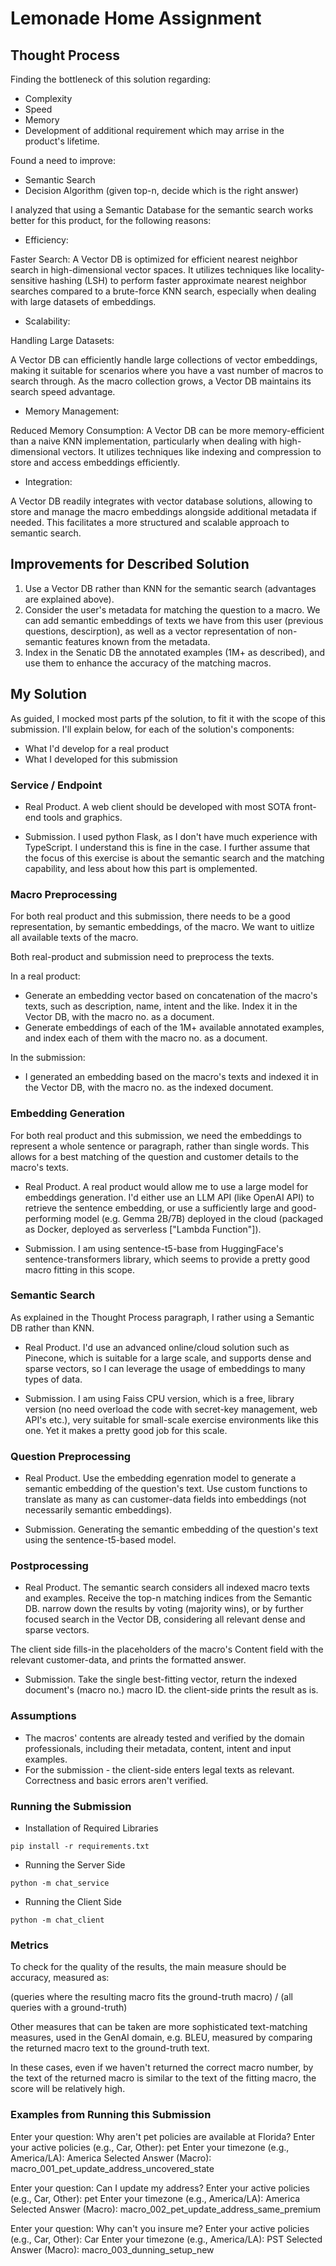 # Lemonade Home Assignment 

## Thought Process
Finding the bottleneck of this solution regarding:
- Complexity 
- Speed
- Memory
- Development of additional requirement which may arrise in the product's lifetime.
  
Found a need to improve:
- Semantic Search
- Decision Algorithm (given top-n, decide which is the right answer)

I analyzed that using a Semantic Database for the semantic search works better for this product, for the following reasons:

- Efficiency:

Faster Search: A Vector DB is optimized for efficient nearest neighbor search in high-dimensional vector spaces. It utilizes techniques like locality-sensitive hashing (LSH) to perform faster approximate nearest neighbor searches compared to a brute-force KNN search, especially when dealing with large datasets of embeddings.
   
- Scalability:

Handling Large Datasets: 
		
A Vector DB can efficiently handle large collections of vector embeddings, making it suitable for scenarios where you have a vast number of macros to search through. As the macro collection grows, a Vector DB maintains its search speed advantage.

- Memory Management:

Reduced Memory Consumption: A Vector DB can be more memory-efficient than a naive KNN implementation, particularly when dealing with high-dimensional vectors. It utilizes techniques like indexing and compression to store and access embeddings efficiently.
			
- Integration:

A Vector DB readily integrates with vector database solutions, allowing to store and manage the macro embeddings alongside additional metadata if needed. This facilitates a more structured and scalable approach to semantic search.	

## Improvements for Described Solution

1. Use a Vector DB rather than KNN for the semantic search (advantages are explained above).
2. Consider the user's metadata for matching the question to a macro. We can add semantic embeddings of texts we have from this user (previous questions, descirption), as well as a vector representation of non-semantic features known from the metadata.
3. Index in the Senatic DB the annotated examples (1M+ as described), and use them to enhance the accuracy of the matching macros. 

## My Solution

As guided, I mocked most parts pf the solution, to fit it with the scope of this submission. I'll explain below, for each of the solution's components:
- What I'd develop for a real product
- What I developed for this submission

### Service / Endpoint
- Real Product. A web client should be developed with most SOTA front-end tools and graphics.

- Submission. I used python Flask, as I don't have much experience with TypeScript. I understand this is fine in the case. I further assume that the focus of this exercise is about the semantic search and the matching capability, and less about how this part is omplemented. 

### Macro Preprocessing

For both real product and this submission, there needs to be a good representation, by semantic embeddings, of the macro. We want to uitlize all available texts of the macro.

Both real-product and submission need to preprocess the texts.

In a real product:
- Generate an embedding vector based on concatenation of the macro's texts, such as description, name, intent and the like. Index it in the Vector DB, with the macro no. as a document. 
- Generate embeddings of each of the 1M+ available annotated examples, and index each of them with the macro no. as a document.

In the submission:
- I generated an embedding based on the macro's texts and indexed it in the Vector DB, with the macro no. as the indexed document. 

### Embedding Generation

For both real product and this submission, we need the embeddings to represent a whole sentence or paragraph, rather than single words. This allows for a best matching of the question and customer details to the macro's texts.

- Real Product. 
A real product would allow me to use a large model for embeddings generation. I'd either use an LLM API (like OpenAI API) to retrieve the sentence embedding, or use a sufficiently large and good-performing model (e.g. Gemma 2B/7B) deployed in the cloud (packaged as Docker, deployed as serverless ["Lambda Function"]).

- Submission.
I am using sentence-t5-base from HuggingFace's sentence-transformers library, which seems to provide a pretty good macro fitting in this scope. 

### Semantic Search

As explained in the Thought Process paragraph, I rather using a Semantic DB rather than KNN. 

- Real Product.
I'd use an advanced online/cloud solution such as Pinecone, which is suitable for a large scale, and supports dense and sparse vectors, so I can leverage the usage of embeddings to many types of data. 

- Submission.
I am using Faiss CPU version, which is a free, library version (no need overload the code with secret-key management, web API's etc.), very suitable for small-scale exercise environments like this one. Yet it makes a pretty good job for this scale. 

### Question Preprocessing

- Real Product.
Use the embedding egenration model to generate a semantic embedding of the question's text. Use custom functions to translate as many as can customer-data fields into embeddings (not necessarily semantic embeddings). 

- Submission.
Generating the semantic embedding of the question's text using the sentence-t5-based model. 

### Postprocessing

- Real Product.
The semantic search considers all indexed macro texts and examples. Receive the top-n matching indices from the Semantic DB. narrow down the results by voting (majority wins), or by further focused search in the Vector DB, considering all relevant dense and sparse vectors. 

The client side fills-in the placeholders of the macro's Content field with the relevant customer-data, and prints the formatted answer. 

- Submission.
Take the single best-fitting vector, return the indexed document's (macro no.) macro ID. the client-side prints the result as is.

### Assumptions

- The macros' contents are already tested and verified by the domain professionals, including their metadata, content, intent and input examples.
- For the submission - the client-side enters legal texts as relevant. Correctness and basic errors aren't verified. 

### Running the Submission


- Installation of Required Libraries
```
pip install -r requirements.txt
```

- Running the Server Side
``` 
python -m chat_service
```

- Running the Client Side
```
python -m chat_client
```

### Metrics

To check for the quality of the results, the main measure should be accuracy, measured as:

(queries where the resulting macro fits the ground-truth macro) / (all queries with a ground-truth)

Other measures that can be taken are more sophisticated text-matching measures, used in the GenAI domain, e.g. BLEU, measured by comparing the returned macro text to the ground-truth text. 

In these cases, even if we haven't returned the correct macro number, by the text of the returned macro is similar to the text of the fitting macro, the score will be relatively high. 

### Examples from Running this Submission

Enter your question: Why aren't pet policies are available at Florida?
Enter your active policies (e.g., Car, Other): pet
Enter your timezone (e.g., America/LA): America
Selected Answer (Macro): macro_001_pet_update_address_uncovered_state

Enter your question: Can I update my address?
Enter your active policies (e.g., Car, Other): pet
Enter your timezone (e.g., America/LA): America
Selected Answer (Macro): macro_002_pet_update_address_same_premium

Enter your question: Why can't you insure me?
Enter your active policies (e.g., Car, Other): Car
Enter your timezone (e.g., America/LA): PST
Selected Answer (Macro): macro_003_dunning_setup_new
